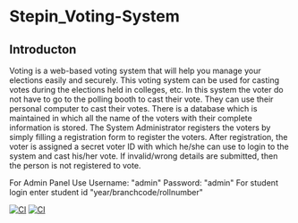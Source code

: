 # Stepin_Voting-System

## Introducton

Voting is a web-based voting system that will help you manage your elections easily and securely. This voting system can be used for casting votes during the elections held in colleges, etc. In this system the voter do not have to go to the polling booth to cast their vote. They can use their personal computer to cast their votes. There is a database which is maintained in which all the name of the voters with their complete information is stored. The System Administrator registers the voters by simply filling a registration form to register the voters. After registration, the voter is assigned a secret voter ID with which he/she can use to login to the system and cast his/her vote. If invalid/wrong details are submitted, then the person is not registered to vote.

For Admin Panel Use Username: "admin" Password: "admin"
For student login enter student id "year/branchcode/rollnumber"


[![CI](https://github.com/vgbhagya/Stepin_Voting-System/actions/workflows/main.yml/badge.svg)](https://github.com/vgbhagya/Stepin_Voting-System/actions/workflows/main.yml)
[![CI](https://github.com/vgbhagya/Stepin_Voting-System/actions/workflows/main.yml/badge.svg)](https://github.com/vgbhagya/Stepin_Voting-System/actions/workflows/main.yml)

